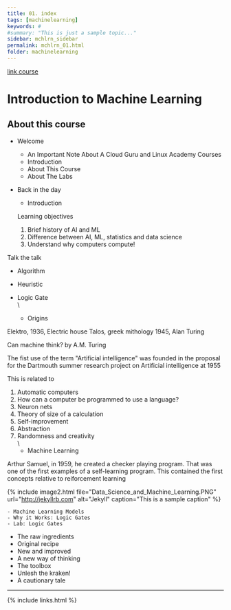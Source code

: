 ```yaml
---
title: 01. index
tags: [machinelearning]
keywords: #
#summary: "This is just a sample topic..."
sidebar: mchlrn_sidebar
permalink: mchlrn_01.html
folder: machinelearning
---
```


[link course](https://linuxacademy.com/cp/coursescheduler/view/id/492070)

# Introduction to Machine Learning

## About this course

* Welcome
    - An Important Note About A Cloud Guru and Linux Academy Courses
    - Introduction
    - About This Course
    - About The Labs

* Back in  the day
    - Introduction

    Learning objectives
    1. Brief history of AI and ML
    2. Difference between AI, ML, statistics and data science
    3. Understand why computers compute!

 Talk the talk
*  Algorithm
* Heuristic
* Logic Gate
\
\


    - Origins


Elektro, 1936, Electric house
Talos, greek mithology
1945, Alan Turing

Can machine think? by A.M. Turing

The fist use of the term "Artificial intelligence" was founded in the proposal for the Dartmouth summer research project on Artificial intelligence at 1955

This is related to
1. Automatic computers
2. How can a computer be programmed to use a language?
3. Neuron nets
4. Theory of size of a calculation
5. Self-improvement
6. Abstraction
7. Randomness and creativity
\
\
    - Machine Learning

Arthur Samuel, in 1959, he created a checker playing program. That was one of the first examples of a self-learning program. This contained the first concepts relative to reiforcement learning 


{% include image2.html file="Data_Science_and_Machine_Learning.PNG" url="http://jekyllrb.com" alt="Jekyll" caption="This is a sample caption" %}






    - Machine Learning Models
    - Why it Works: Logic Gates
    - Lab: Logic Gates

* The raw ingredients
* Original recipe
* New and improved
* A new way of thinking
* The toolbox
* Unlesh the kraken!
* A cautionary tale




---


{% include links.html %}